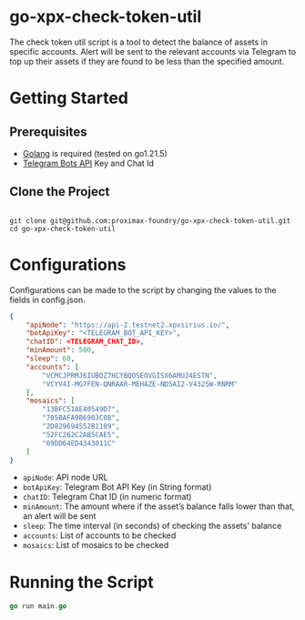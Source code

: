 # go-xpx-check-token-util

The check token util script is a tool to detect the balance of assets in specific accounts. Alert will be sent to the relevant accounts via Telegram to top up their assets if they are found to be less than the specified amount.

# Getting Started

## Prerequisites

* [Golang](https://golang.org/
) is required (tested on go1.21.5)
* [Telegram Bots API](https://core.telegram.org/bots
) Key and Chat Id

## Clone the Project
```

git clone git@github.com:proximax-foundry/go-xpx-check-token-util.git
cd go-xpx-check-token-util

```

# Configurations
Configurations can be made to the script by changing the values to the fields in config.json.
```json
{
    "apiNode": "https://api-2.testnet2.xpxsirius.io/",
    "botApiKey": "<TELEGRAM_BOT_API_KEY>",
    "chatID": <TELEGRAM_CHAT_ID>,
    "minAmount": 500,
    "sleep": 60,
    "accounts": [
        "VCMCJPRMJ6IUBOZ7HCYBQOSEOVGISX6AMUJ4ESTN",
        "VCYV4I-MG7FEN-QNRAAR-MEHAZE-ND5AI2-V4325W-RNRM"
    ],
    "mosaics": [
        "13BFC518E40549D7",
        "705BAFA9B6903C08",
        "2D829694552B1189",
        "52FC262C2AB5CAE5",
        "69DD64ED4343011C"
    ]
}
```
* `apiNode`: API node URL
* `botApiKey`: Telegram Bot API Key (in String format)
* `chatID`: Telegram Chat ID (in numeric format)
* `minAmount`: The amount where if the asset’s balance falls lower than that, an alert will be sent
* `sleep`: The time interval (in seconds) of checking the assets' balance
* `accounts`: List of accounts to be checked
* `mosaics`: List of mosaics to be checked

# Running the Script
```go
go run main.go
```
